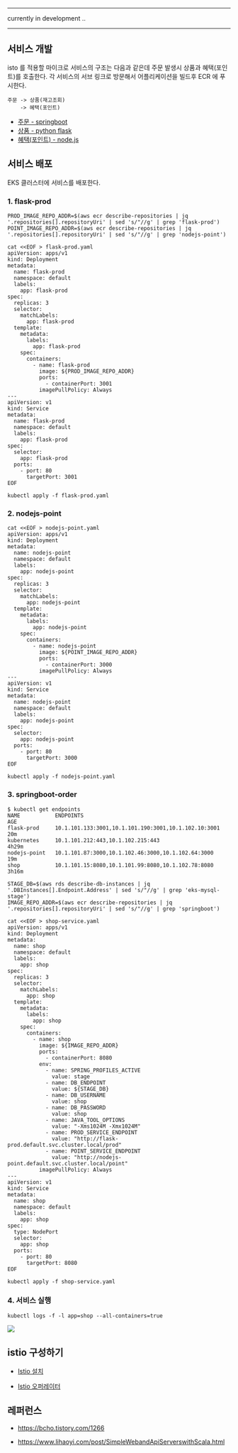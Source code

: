 ****
currently in development ..
****

## 서비스 개발 ##
isto 를 적용할 마이크로 서비스의 구조는 다음과 같은데 주문 발생시 상품과 혜택(포인트)를 호출한다. 각 서비스의 서브 링크로 방문해서 어플리케이션을 빌드후 ECR 에 푸시한다.

```
주문 -> 상품(재고조회) 
    -> 혜택(포인트)
```
  
  * [주문 - springboot](https://github.com/gnosia93/eks-on-aws/blob/main/tutorial/istio-service-order.md)
  * [상품 - python flask](https://github.com/gnosia93/eks-on-aws/blob/main/tutorial/istio-flask-prod.md
)
  * [혜택(포인트) - node.js](https://github.com/gnosia93/eks-on-aws/blob/main/tutorial/istio-nodejs-point.md)


## 서비스 배포 ##

EKS 클러스터에 서비스를 배포한다. 

### 1. flask-prod ###

```
PROD_IMAGE_REPO_ADDR=$(aws ecr describe-repositories | jq '.repositories[].repositoryUri' | sed 's/"//g' | grep 'flask-prod')
POINT_IMAGE_REPO_ADDR=$(aws ecr describe-repositories | jq '.repositories[].repositoryUri' | sed 's/"//g' | grep 'nodejs-point')
```

```
cat <<EOF > flask-prod.yaml
apiVersion: apps/v1
kind: Deployment
metadata:
  name: flask-prod
  namespace: default
  labels:
    app: flask-prod
spec:
  replicas: 3
  selector:
    matchLabels:
      app: flask-prod
  template:
    metadata:
      labels:
        app: flask-prod
    spec:
      containers:
        - name: flask-prod
          image: ${PROD_IMAGE_REPO_ADDR}
          ports:
            - containerPort: 3001
          imagePullPolicy: Always
---
apiVersion: v1
kind: Service
metadata:
  name: flask-prod
  namespace: default
  labels:
    app: flask-prod
spec:
  selector:
    app: flask-prod
  ports:
    - port: 80
      targetPort: 3001
EOF
```
```
kubectl apply -f flask-prod.yaml
```

### 2. nodejs-point ###

```
cat <<EOF > nodejs-point.yaml
apiVersion: apps/v1
kind: Deployment
metadata:
  name: nodejs-point
  namespace: default
  labels:
    app: nodejs-point
spec:
  replicas: 3
  selector:
    matchLabels:
      app: nodejs-point
  template:
    metadata:
      labels:
        app: nodejs-point
    spec:
      containers:
        - name: nodejs-point
          image: ${POINT_IMAGE_REPO_ADDR}
          ports:
            - containerPort: 3000
          imagePullPolicy: Always
---
apiVersion: v1
kind: Service
metadata:
  name: nodejs-point
  namespace: default
  labels:
    app: nodejs-point
spec:
  selector:
    app: nodejs-point
  ports:
    - port: 80
      targetPort: 3000
EOF
```
```
kubectl apply -f nodejs-point.yaml
```

### 3. springboot-order ###

```
$ kubectl get endpoints
NAME           ENDPOINTS                                              AGE
flask-prod     10.1.101.133:3001,10.1.101.190:3001,10.1.102.10:3001   20m
kubernetes     10.1.101.212:443,10.1.102.215:443                      4h29m
nodejs-point   10.1.101.87:3000,10.1.102.46:3000,10.1.102.64:3000     19m
shop           10.1.101.15:8080,10.1.101.99:8080,10.1.102.78:8080     3h16m
```

```
STAGE_DB=$(aws rds describe-db-instances | jq '.DBInstances[].Endpoint.Address' | sed 's/"//g' | grep 'eks-mysql-stage')
IMAGE_REPO_ADDR=$(aws ecr describe-repositories | jq '.repositories[].repositoryUri' | sed 's/"//g' | grep 'springboot')
```

```
cat <<EOF > shop-service.yaml
apiVersion: apps/v1
kind: Deployment
metadata:
  name: shop
  namespace: default
  labels:
    app: shop
spec:
  replicas: 3
  selector:
    matchLabels:
      app: shop
  template:
    metadata:
      labels:
        app: shop
    spec:
      containers:
        - name: shop
          image: ${IMAGE_REPO_ADDR}
          ports:
            - containerPort: 8080
          env:
            - name: SPRING_PROFILES_ACTIVE
              value: stage
            - name: DB_ENDPOINT
              value: ${STAGE_DB}
            - name: DB_USERNAME
              value: shop
            - name: DB_PASSWORD
              value: shop
            - name: JAVA_TOOL_OPTIONS
              value: "-Xms1024M -Xmx1024M"
            - name: PROD_SERVICE_ENDPOINT
              value: "http://flask-prod.default.svc.cluster.local/prod"
            - name: POINT_SERVICE_ENDPOINT
              value: "http://nodejs-point.default.svc.cluster.local/point"
          imagePullPolicy: Always
---
apiVersion: v1
kind: Service
metadata:
  name: shop
  namespace: default
  labels:
    app: shop
spec:
  type: NodePort
  selector:
    app: shop
  ports:
    - port: 80
      targetPort: 8080
EOF
```

```
kubectl apply -f shop-service.yaml
```


### 4. 서비스 실행 ###
```
kubectl logs -f -l app=shop --all-containers=true
```
![](https://github.com/gnosia93/eks-on-aws/blob/main/images/istio-service-order-eks.png)


## istio 구성하기 ##

 * [Istio 설치](https://github.com/gnosia93/eks-on-aws/blob/main/tutorial/k8s-istio-provision.md)

 * [Istio 오퍼레이터](https://github.com/gnosia93/eks-on-aws/blob/main/tutorial/k8s-istio-operator.md)

## 레퍼런스 ##

* https://bcho.tistory.com/1266

* https://www.lihaoyi.com/post/SimpleWebandApiServerswithScala.html

